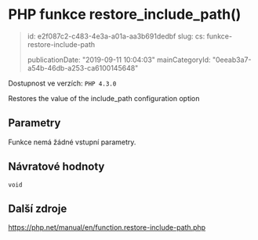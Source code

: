 PHP funkce restore_include_path()
=================================

> id: e2f087c2-c483-4e3a-a01a-aa3b691dedbf
> slug:
> 	cs: funkce-restore-include-path
> 
> publicationDate: "2019-09-11 10:04:03"
> mainCategoryId: "0eeab3a7-a54b-46db-a253-ca6100145648"

Dostupnost ve verzích: `PHP 4.3.0`

Restores the value of the include_path configuration option


Parametry
--------------

Funkce nemá žádné vstupní parametry.

Návratové hodnoty
----------------

`void`



Další zdroje
------------

https://php.net/manual/en/function.restore-include-path.php
